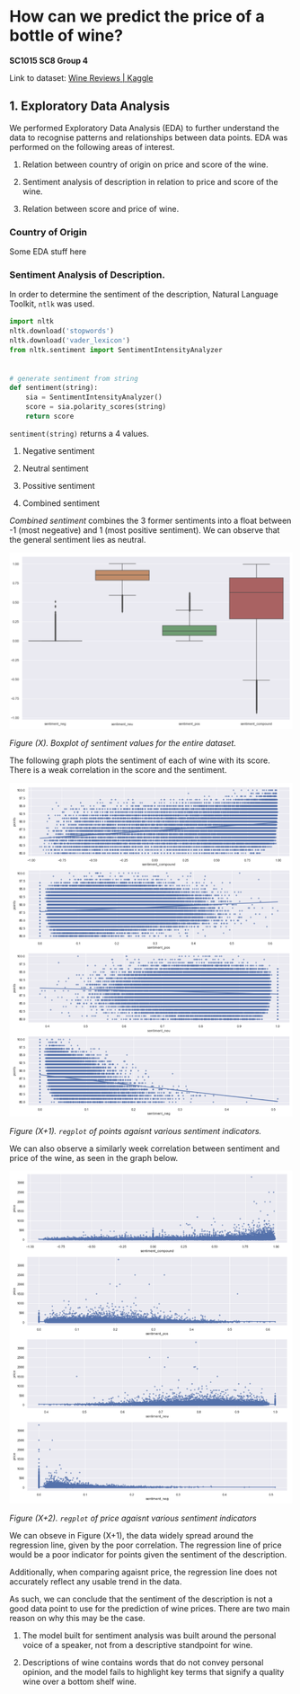 # How can we predict the price of a bottle of wine?

**SC1015 SC8 Group 4**

Link to dataset: [Wine Reviews | Kaggle](https://www.kaggle.com/zynicide/wine-reviews?select=winemag-data-130k-v2.csv)



## 1. Exploratory Data Analysis

We performed Exploratory Data Analysis (EDA) to further understand the data to recognise patterns and relationships between data points. EDA was performed on the following areas of interest.

1. Relation between country of origin on price and score of the wine.

2. Sentiment analysis of description in relation to price and score of the wine.

3. Relation between score and price of wine.

### Country of Origin

Some EDA stuff here

### Sentiment Analysis of Description.

In order to determine the sentiment of the description, Natural Language Toolkit, `ntlk` was used.

```python
import nltk
nltk.download('stopwords')
nltk.download('vader_lexicon')
from nltk.sentiment import SentimentIntensityAnalyzer


# generate sentiment from string
def sentiment(string):
    sia = SentimentIntensityAnalyzer()
    score = sia.polarity_scores(string)
    return score
```

`sentiment(string)` returns a 4 values.

1. Negative sentiment

2. Neutral sentiment

3. Possitive sentiment

4. Combined sentiment

*Combined sentiment* combines the 3 former sentiments into a float between -1 (most negeative) and 1 (most positive sentiment). We can observe that the general sentiment lies as neutral.

![Unknown.png](https://raw.githubusercontent.com/TsienJin/SC1015-Project/main/readme_imgs/sentimentAnalysis/Screenshot%202022-03-09%20at%2012.07.34.png)

*Figure (X). Boxplot of sentiment values for the entire dataset.*

The following graph plots the sentiment of each of wine with its score. There is a weak correlation in the score and the sentiment.

![Unknown-1.png](https://raw.githubusercontent.com/TsienJin/SC1015-Project/main/readme_imgs/sentimentAnalysis/Screenshot%202022-03-09%20at%2012.08.40.png)

*Figure (X+1). `regplot` of points agaisnt various sentiment indicators.*

We can also observe a similarly week correlation between sentiment and price of the wine, as seen in the graph below.

![Unknown-2.png](https://raw.githubusercontent.com/TsienJin/SC1015-Project/main/readme_imgs/sentimentAnalysis/Screenshot%202022-03-09%20at%2012.09.04.png)

*Figure (X+2). `regplot` of price agaisnt various sentiment indicators*

We can obseve in Figure (X+1), the data widely spread around the regression line, given by the poor correlation. The regression line of price would be a poor indicator for points given the sentiment of the description.

Additionally, when comparing agaisnt price, the regression line does not accurately reflect any usable trend in the data.

As such, we can conclude that the sentiment of the description is not a good data point to use for the prediction of wine prices. There are two main reason on why this may be the case.

1. The model built for sentiment analysis was built around the personal voice of a speaker, not from a descriptive standpoint for wine.

2. Descriptions of wine contains words that do not convey personal opinion, and the model fails to highlight key terms that signify a quality wine over a bottom shelf wine.
